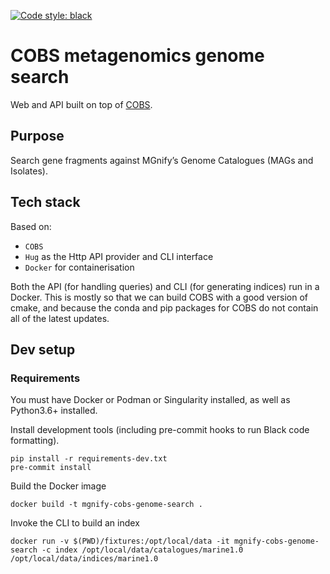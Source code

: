 [![Code style: black](https://img.shields.io/badge/code%20style-black-000000.svg)](https://github.com/psf/black)

# COBS metagenomics genome search

Web and API built on top of [COBS](https://github.com/bingmann/cobs).

## Purpose

Search gene fragments against MGnify’s Genome Catalogues (MAGs and Isolates).

## Tech stack
Based on:
- `COBS`
- `Hug` as the Http API provider and CLI interface
- `Docker` for containerisation

Both the API (for handling queries) and CLI (for generating indices) run in a Docker.
This is mostly so that we can build COBS with a good version of cmake, and because the conda and pip packages for COBS
do not contain all of the latest updates.

## Dev setup
### Requirements
You must have Docker or Podman or Singularity installed, as well as Python3.6+ installed.

Install development tools (including pre-commit hooks to run Black code formatting).
```shell
pip install -r requirements-dev.txt
pre-commit install
```

Build the Docker image
```shell
docker build -t mgnify-cobs-genome-search .
```

Invoke the CLI to build an index
```shell
docker run -v $(PWD)/fixtures:/opt/local/data -it mgnify-cobs-genome-search -c index /opt/local/data/catalogues/marine1.0 /opt/local/data/indices/marine1.0
```